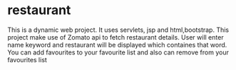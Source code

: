 # restaurant
This is a dynamic web project.
It uses servlets, jsp and html,bootstrap.
This project make use of Zomato api to fetch restaurant details.
User will enter name keyword and restaurant will be displayed which containes that word.
You can add favourites to your favourite list and also can remove from your favourites list
